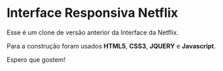 # **Interface Responsiva Netflix**

Esse é um clone de versão anterior da Interface da Netflix.

Para a construção foram usados **HTML5**, **CSS3**, **JQUERY** e **Javascript**.

Espero que gostem! 
